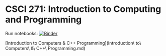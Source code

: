 # CSCI 271: Introduction to Computing and Programming

Run notebooks: [![Binder](https://mybinder.org/badge.svg)](https://mybinder.org/v2/gh/wildart/CSCI271/master?filepath=notebooks)

[Introduction to Computers & C++ Programming](Introduction\ to\ Computers\ \&\ C++\ Programming.md)
